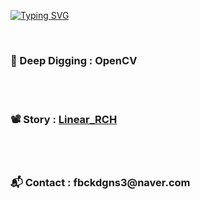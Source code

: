 <a href="https://git.io/typing-svg"><img src="https://readme-typing-svg.herokuapp.com?font=Jua&size=24&pause=1000&color=FF5722&width=455&height=55&lines=%EA%B3%B5%EC%9C%A0%EC%99%80+%EC%84%B1%EC%9E%A5%EC%97%90+%EC%A7%84%EC%8B%AC%EC%9D%B8+AI+%EA%B0%9C%EB%B0%9C%EC%9E%90" alt="Typing SVG" /></a>

</br>



<h3><strong>🔨 Deep Digging : OpenCV </strong></h3>



</br>
</br>

<h3><strong>📽 Story : <a href="https://velog.io/@fbckdgns3">Linear_RCH</a></strong></h3>

</br>
</br>

<h3><strong>📬 Contact : </strong><span>fbckdgns3@naver.com</span></h3>
